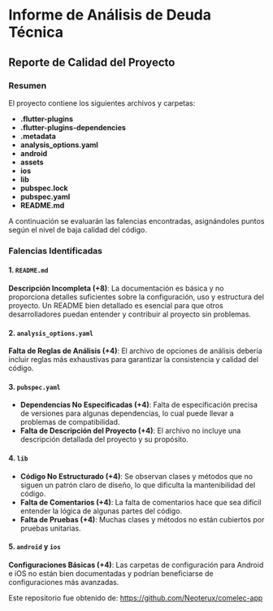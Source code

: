 # Informe de Análisis de Deuda Técnica

## Reporte de Calidad del Proyecto

### Resumen
El proyecto contiene los siguientes archivos y carpetas:
- **.flutter-plugins**
- **.flutter-plugins-dependencies**
- **.metadata**
- **analysis_options.yaml**
- **android**
- **assets**
- **ios**
- **lib**
- **pubspec.lock**
- **pubspec.yaml**
- **README.md**

A continuación se evaluarán las falencias encontradas, asignándoles puntos según el nivel de baja calidad del código.

### Falencias Identificadas

#### 1. `README.md`
**Descripción Incompleta (+8)**: La documentación es básica y no proporciona detalles suficientes sobre la configuración, uso y estructura del proyecto. Un README bien detallado es esencial para que otros desarrolladores puedan entender y contribuir al proyecto sin problemas.

#### 2. `analysis_options.yaml`
**Falta de Reglas de Análisis (+4)**: El archivo de opciones de análisis debería incluir reglas más exhaustivas para garantizar la consistencia y calidad del código.

#### 3. `pubspec.yaml`
- **Dependencias No Especificadas (+4)**: Falta de especificación precisa de versiones para algunas dependencias, lo cual puede llevar a problemas de compatibilidad.
- **Falta de Descripción del Proyecto (+4)**: El archivo no incluye una descripción detallada del proyecto y su propósito.

#### 4. `lib`
- **Código No Estructurado (+4)**: Se observan clases y métodos que no siguen un patrón claro de diseño, lo que dificulta la mantenibilidad del código.
- **Falta de Comentarios (+4)**: La falta de comentarios hace que sea difícil entender la lógica de algunas partes del código.
- **Falta de Pruebas (+4)**: Muchas clases y métodos no están cubiertos por pruebas unitarias.

#### 5. `android` y `ios`
**Configuraciones Básicas (+4)**: Las carpetas de configuración para Android e iOS no están bien documentadas y podrían beneficiarse de configuraciones más avanzadas.



Este repositorio fue obtenido de: https://github.com/Neoterux/comelec-app